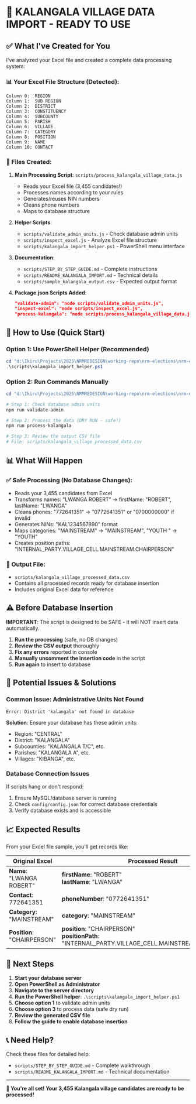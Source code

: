 # 🎯 KALANGALA VILLAGE DATA IMPORT - READY TO USE

## ✅ What I've Created for You

I've analyzed your Excel file and created a complete data processing system:

### 📊 Your Excel File Structure (Detected):
```
Column 0:  REGION
Column 1:  SUB REGION  
Column 2:  DISTRICT
Column 3:  CONSTITUENCY
Column 4:  SUBCOUNTY
Column 5:  PARISH
Column 6:  VILLAGE
Column 7:  CATEGORY
Column 8:  POSITION
Column 9:  NAME
Column 10: CONTACT
```

### 📁 Files Created:

1. **Main Processing Script**: `scripts/process_kalangala_village_data.js`
   - Reads your Excel file (3,455 candidates!)
   - Processes names according to your rules
   - Generates/reuses NIN numbers
   - Cleans phone numbers
   - Maps to database structure

2. **Helper Scripts**:
   - `scripts/validate_admin_units.js` - Check database admin units
   - `scripts/inspect_excel.js` - Analyze Excel file structure
   - `scripts/kalangala_import_helper.ps1` - PowerShell menu interface

3. **Documentation**:
   - `scripts/STEP_BY_STEP_GUIDE.md` - Complete instructions
   - `scripts/README_KALANGALA_IMPORT.md` - Technical details
   - `scripts/sample_kalangala_output.csv` - Expected output format

4. **Package.json Scripts Added**:
   ```json
   "validate-admin": "node scripts/validate_admin_units.js",
   "inspect-excel": "node scripts/inspect_excel.js", 
   "process-kalangala": "node scripts/process_kalangala_village_data.js"
   ```

## 🚀 How to Use (Quick Start)

### Option 1: Use PowerShell Helper (Recommended)
```powershell
cd "d:\Ikiru\Projects\2025\NRMREDESIGN\working-repo\nrm-elections\nrm-elections\nrm-server"
.\scripts\kalangala_import_helper.ps1
```

### Option 2: Run Commands Manually
```powershell
cd "d:\Ikiru\Projects\2025\NRMREDESIGN\working-repo\nrm-elections\nrm-elections\nrm-server"

# Step 1: Check database admin units
npm run validate-admin

# Step 2: Process the data (DRY RUN - safe!)
npm run process-kalangala

# Step 3: Review the output CSV file
# File: scripts/kalangala_village_processed_data.csv
```

## 📊 What Will Happen

### ✅ Safe Processing (No Database Changes):
- Reads your 3,455 candidates from Excel
- Transforms names: "LWANGA ROBERT" → firstName: "ROBERT", lastName: "LWANGA" 
- Cleans phones: "772641351" → "0772641351" or "0700000000" if invalid
- Generates NINs: "KAL1234567890" format
- Maps categories: "MAINSTREAM" → "MAINSTREAM", "YOUTH " → "YOUTH"
- Creates position paths: "INTERNAL_PARTY.VILLAGE_CELL.MAINSTREAM.CHAIRPERSON"

### 📁 Output File:
- `scripts/kalangala_village_processed_data.csv`
- Contains all processed records ready for database insertion
- Includes original Excel data for reference

## ⚠️ Before Database Insertion

**IMPORTANT**: The script is designed to be SAFE - it will NOT insert data automatically.

1. **Run the processing** (safe, no DB changes)
2. **Review the CSV output** thoroughly
3. **Fix any errors** reported in console
4. **Manually uncomment the insertion code** in the script
5. **Run again** to insert to database

## 🔧 Potential Issues & Solutions

### Common Issue: Administrative Units Not Found
```
Error: District 'kalangala' not found in database
```

**Solution**: Ensure your database has these admin units:
- Region: "CENTRAL" 
- District: "KALANGALA"
- Subcounties: "KALANGALA T/C", etc.
- Parishes: "KALANGALA A", etc.
- Villages: "KIBANGA", etc.

### Database Connection Issues
If scripts hang or don't respond:
1. Ensure MySQL/database server is running
2. Check `config/config.json` for correct database credentials
3. Verify database exists and is accessible

## 📈 Expected Results

From your Excel file sample, you'll get records like:

| Original Excel | Processed Result |
|----------------|------------------|
| **Name**: "LWANGA ROBERT" | **firstName**: "ROBERT"<br>**lastName**: "LWANGA" |
| **Contact**: 772641351 | **phoneNumber**: "0772641351" |
| **Category**: "MAINSTREAM" | **category**: "MAINSTREAM" |
| **Position**: "CHAIRPERSON" | **position**: "CHAIRPERSON"<br>**positionPath**: "INTERNAL_PARTY.VILLAGE_CELL.MAINSTREAM.CHAIRPERSON" |

## 🎯 Next Steps

1. **Start your database server**
2. **Open PowerShell as Administrator**
3. **Navigate to the server directory**
4. **Run the PowerShell helper**: `.\scripts\kalangala_import_helper.ps1`
5. **Choose option 1** to validate admin units
6. **Choose option 3** to process data (safe dry run)
7. **Review the generated CSV file**
8. **Follow the guide to enable database insertion**

## 📞 Need Help?

Check these files for detailed help:
- `scripts/STEP_BY_STEP_GUIDE.md` - Complete walkthrough
- `scripts/README_KALANGALA_IMPORT.md` - Technical documentation

---

**🎉 You're all set! Your 3,455 Kalangala village candidates are ready to be processed!**
